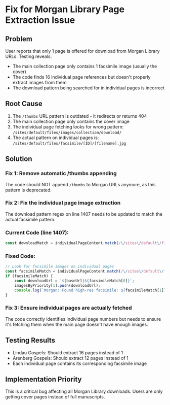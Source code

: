 # Fix for Morgan Library Page Extraction Issue

## Problem
User reports that only 1 page is offered for download from Morgan Library URLs. Testing reveals:
- The main collection page only contains 1 facsimile image (usually the cover)
- The code finds 16 individual page references but doesn't properly extract images from them
- The download pattern being searched for in individual pages is incorrect

## Root Cause
1. The `/thumbs` URL pattern is outdated - it redirects or returns 404
2. The main collection page only contains the cover image
3. The individual page fetching looks for wrong pattern: `/sites/default/files/images/collection/download/`
4. The actual pattern on individual pages is: `/sites/default/files/facsimile/[ID]/[filename].jpg`

## Solution

### Fix 1: Remove automatic /thumbs appending
The code should NOT append `/thumbs` to Morgan URLs anymore, as this pattern is deprecated.

### Fix 2: Fix the individual page image extraction
The download pattern regex on line 1407 needs to be updated to match the actual facsimile pattern.

### Current Code (line 1407):
```typescript
const downloadMatch = individualPageContent.match(/\/sites\/default\/files\/images\/collection\/download\/([^"']+\.jpg)/);
```

### Fixed Code:
```typescript
// Look for facsimile images on individual pages
const facsimileMatch = individualPageContent.match(/\/sites\/default\/files\/facsimile\/[^"']+\/([^"']+\.jpg)/);
if (facsimileMatch) {
    const downloadUrl = `${baseUrl}${facsimileMatch[0]}`;
    imagesByPriority[1].push(downloadUrl);
    console.log(`Morgan: Found high-res facsimile: ${facsimileMatch[1]}`);
}
```

### Fix 3: Ensure individual pages are actually fetched
The code correctly identifies individual page numbers but needs to ensure it's fetching them when the main page doesn't have enough images.

## Testing Results
- Lindau Gospels: Should extract 16 pages instead of 1
- Arenberg Gospels: Should extract 12 pages instead of 1
- Each individual page contains its corresponding facsimile image

## Implementation Priority
This is a critical bug affecting all Morgan Library downloads. Users are only getting cover pages instead of full manuscripts.